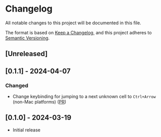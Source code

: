 # Changelog

All notable changes to this project will be documented in this file.

The format is based on [Keep a Changelog](https://keepachangelog.com/en/1.0.0/),
and this project adheres to [Semantic Versioning](https://semver.org/spec/v2.0.0.html).

## [Unreleased]

## [0.1.1] - 2024-04-07

### Changed

- Change keybinding for jumping to a next unknown cell to `Ctrl+Arrow` (non-Mac platforms) ([PR](https://github.com/dotnet/roslynator/pull/2))

## [0.1.0] - 2024-03-19

- Initial release
